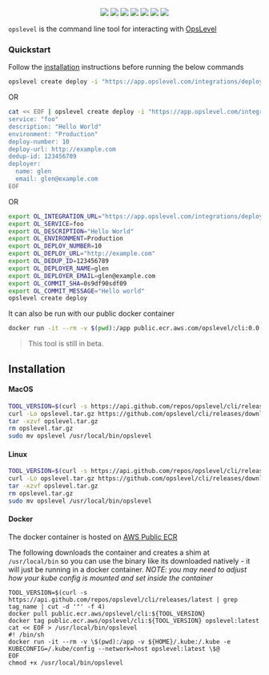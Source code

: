 <p align="center">
    <a href="https://github.com/OpsLevel/cli/blob/main/LICENSE" alt="License">
        <img src="https://img.shields.io/github/license/OpsLevel/cli.svg" /></a>
    <a href="http://golang.org" alt="Made With Go">
        <img src="https://img.shields.io/github/go-mod/go-version/OpsLevel/cli?filename=src%2Fgo.mod" /></a>
    <a href="https://GitHub.com/OpsLevel/cli/releases/" alt="Release">
        <img src="https://img.shields.io/github/v/release/OpsLevel/cli" /></a>  
    <a href="https://GitHub.com/OpsLevel/cli/issues/" alt="Issues">
        <img src="https://img.shields.io/github/issues/OpsLevel/cli.svg" /></a>  
    <a href="https://github.com/OpsLevel/cli/graphs/contributors" alt="Contributors">
        <img src="https://img.shields.io/github/contributors/OpsLevel/cli" /></a>
    <a href="https://github.com/OpsLevel/cli/pulse" alt="Activity">
        <img src="https://img.shields.io/github/commit-activity/m/OpsLevel/cli" /></a>
    <a href="https://dependabot.com/" alt="Dependabot">
        <img src="https://badgen.net/badge/Dependabot/enabled/green?icon=dependabot" /></a>
</p>

`opslevel` is the command line tool for interacting with [OpsLevel](https://www.opslevel.com/)

### Quickstart

Follow the [installation](#installation) instructions before running the below commands

```bash
opslevel create deploy -i "https://app.opslevel.com/integrations/deploy/XXX" -s "foo"
```
OR
```bash
cat << EOF | opslevel create deploy -i "https://app.opslevel.com/integrations/deploy/XXX" -f -
service: "foo"
description: "Hello World"
environment: "Production"
deploy-number: 10
deploy-url: http://example.com
dedup-id: 123456789
deployer:
  name: glen
  email: glen@example.com
EOF
```
OR
```bash
export OL_INTEGRATION_URL="https://app.opslevel.com/integrations/deploy/XXX"
export OL_SERVICE=foo
export OL_DESCRIPTION="Hello World"
export OL_ENVIRONMENT=Production
export OL_DEPLOY_NUMBER=10
export OL_DEPLOY_URL="http://example.com"
export OL_DEDUP_ID=123456789
export OL_DEPLOYER_NAME=glen
export OL_DEPLOYER_EMAIL=glen@example.com
export OL_COMMIT_SHA=0s9df90sdf09
export OL_COMMIT_MESSAGE="Hello world"
opslevel create deploy
```

It can also be run with our public docker container

```bash
docker run -it --rm -v $(pwd):/app public.ecr.aws.com/opslevel/cli:0.0.1 create deploy -s "foo"
```

<!---
TODO: Add CLI Demo Gif
-->

<blockquote>This tool is still in beta.</blockquote>

## Installation

#### MacOS

```sh
TOOL_VERSION=$(curl -s https://api.github.com/repos/opslevel/cli/releases/latest | grep tag_name | cut -d '"' -f 4)
curl -Lo opslevel.tar.gz https://github.com/opslevel/cli/releases/download/${TOOL_VERSION}/opslevel-darwin-amd64.tar.gz
tar -xzvf opslevel.tar.gz  
rm opslevel.tar.gz
sudo mv opslevel /usr/local/bin/opslevel
```

#### Linux

```sh
TOOL_VERSION=$(curl -s https://api.github.com/repos/opslevel/cli/releases/latest | grep tag_name | cut -d '"' -f 4)
curl -Lo opslevel.tar.gz https://github.com/opslevel/cli/releases/download/${TOOL_VERSION}/opslevel-linux-amd64.tar.gz
tar -xzvf opslevel.tar.gz  
rm opslevel.tar.gz
sudo mv opslevel /usr/local/bin/opslevel
```

#### Docker

The docker container is hosted on [AWS Public ECR](https://gallery.ecr.aws/opslevel/cli)

The following downloads the container and creates a shim at `/usr/local/bin` so you can use the binary like its downloaded natively - it will just be running in a docker container. *NOTE: you may need to adjust how your kube config is mounted and set inside the container*

```
TOOL_VERSION=$(curl -s https://api.github.com/repos/opslevel/cli/releases/latest | grep tag_name | cut -d '"' -f 4)
docker pull public.ecr.aws/opslevel/cli:${TOOL_VERSION}
docker tag public.ecr.aws/opslevel/cli:${TOOL_VERSION} opslevel:latest 
cat << EOF > /usr/local/bin/opslevel
#! /bin/sh
docker run -it --rm -v \$(pwd):/app -v ${HOME}/.kube:/.kube -e KUBECONFIG=/.kube/config --network=host opslevel:latest \$@
EOF
chmod +x /usr/local/bin/opslevel
```